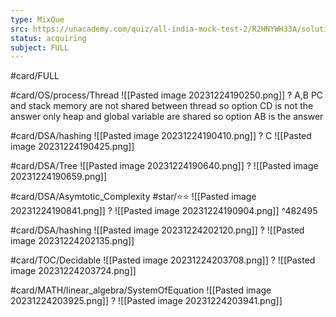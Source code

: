 ```yaml
---
type: MixQue
src: https://unacademy.com/quiz/all-india-mock-test-2/R2HNYWH33A/solutions/SP_PO1Z7ZZ2KS9HDERN6
status: acquiring
subject: FULL
---
```

#card/FULL 

#card/OS/process/Thread
![[Pasted image 20231224190250.png]]
?
A,B
PC and stack memory are not shared between thread so option CD is not the answer only heap and global variable are shared so option AB is the answer


#card/DSA/hashing
![[Pasted image 20231224190410.png]]
?
C
![[Pasted image 20231224190425.png]] 

#card/DSA/Tree 
![[Pasted image 20231224190640.png]]
?
![[Pasted image 20231224190659.png]] 

#card/DSA/Asymtotic_Complexity 
#star/⭐⭐ 
![[Pasted image 20231224190841.png]]
?
![[Pasted image 20231224190904.png]]  ^482495

#card/DSA/hashing 
![[Pasted image 20231224202120.png]]
?
![[Pasted image 20231224202135.png]] 

#card/TOC/Decidable 
![[Pasted image 20231224203708.png]]
?
![[Pasted image 20231224203724.png]] 

#card/MATH/linear_algebra/SystemOfEquation 
![[Pasted image 20231224203925.png]]
?
![[Pasted image 20231224203941.png]] 

